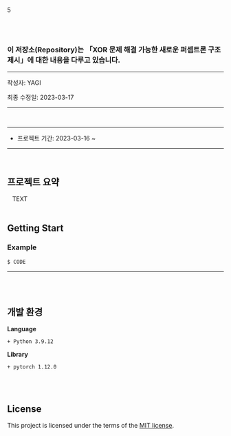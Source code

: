5

<br><br>

### 이 저장소(Repository)는 「XOR 문제 해결 가능한 새로운 퍼셉트론 구조 제시」에 대한 내용을 다루고 있습니다.

***
작성자: YAGI<br>

최종 수정일: 2023-03-17
***

<br>

***
+ 프로젝트 기간: 2023-03-16 ~
***
<br>

## 프로젝트 요약
&nbsp;&nbsp;
TEXT
<br><br>

## Getting Start

### Example
```python
$ CODE
```

***
<br><br>


## 개발 환경
**Language**

    + Python 3.9.12

    
**Library**

    + pytorch 1.12.0

<br><br>

## License
This project is licensed under the terms of the [MIT license](https://github.com/YAGI0423/triquetron/blob/main/LICENSE).

